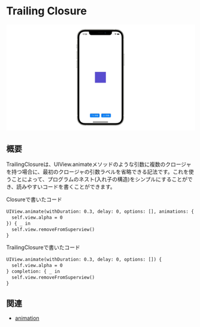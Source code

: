 # Trailing Closure
![TrailingClosure](TrailingClosure.gif)

## 概要
TrailingClosureは、UIView.animateメソッドのような引数に複数のクロージャを持つ場合に、最初のクロージャの引数ラベルを省略できる記法です。これを使うことによって、プログラムのネスト(入れ子の構造)をシンプルにすることができ、読みやすいコードを書くことができます。

Closureで書いたコード
```
UIView.animate(withDuration: 0.3, delay: 0, options: [], animations: {
  self.view.alpha = 0
}) { _ in
  self.view.removeFromSuperview()
}
```
TrailingClosureで書いたコード
```
UIView.animate(withDuration: 0.3, delay: 0, options: []) {
  self.view.alpha = 0
} completion: { _ in
  self.view.removeFromSuperview()
}
```


## 関連
- [animation](https://github.com/lifeistech/toybox/tree/main/animation)
